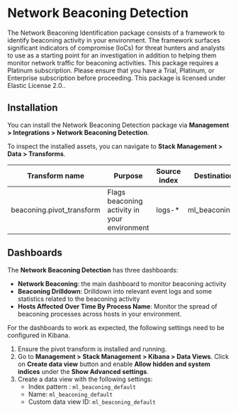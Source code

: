 # Network Beaconing Detection

The Network Beaconing Identification package consists of a framework to identify beaconing activity in your environment. The framework surfaces significant indicators of compromise (IoCs) for threat hunters and analysts to use as a starting point for an investigation in addition to helping them monitor network traffic for beaconing activities. 
This package requires a Platinum subscription. Please ensure that you have a Trial, Platinum, or Enterprise subscription before proceeding. This package is licensed under Elastic License 2.0..

## Installation

You can install the Network Beaconing Detection package via **Management > Integrations > Network Beaconing Detection**.

To inspect the installed assets, you can navigate to **Stack Management > Data > Transforms**.

| Transform name            | Purpose| 	Source index  |          Destination index                                                                           |
|---------------------------|--------|----------------|-------------------------------------------------------------------------|
| beaconing.pivot_transform |	Flags beaconing activity in your environment| 	logs-*        |	ml_beaconing_default|

## Dashboards

The **Network Beaconing Detection** has three dashboards: 
* **Network Beaconing**: the main dashboard to monitor beaconing activity
* **Beaconing Drilldown**: Drilldown into relevant event logs and some statistics related to the beaconing activity
* **Hosts Affected Over Time By Process Name**: Monitor the spread of beaconing processes across hosts in your environment.

For the dashboards to work as expected, the following settings need to be configured in Kibana. 
1. Ensure the pivot transform is installed and running.
2. Go to **Management > Stack Management > Kibana > Data Views**. Click on **Create data view** button and enable **Allow hidden and system indices** under the **Show Advanced settings**.
3. Create a data view with the following settings:
    - Index pattern : `ml_beaconing_default`
    - Name: `ml_beaconing_default`
    - Custom data view ID: `ml_beaconing_default`
